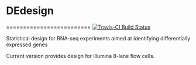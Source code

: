 # DEdesign
=========================
[![Travis-CI Build Status](https://travis-ci.org/Lina-Gao/DEdesign.svg?branch=master)](https://travis-ci.org/Lina-Gao/DEdesign)



Statistical design for RNA-seq experiments aimed at identifying differentially expressed genes

Current version provides design for Illumina 8-lane flow cells.
